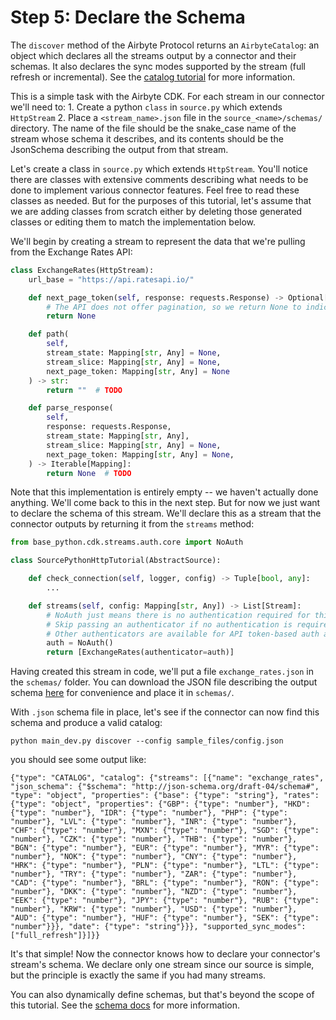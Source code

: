 # Step 5: Declare the Schema

The `discover` method of the Airbyte Protocol returns an `AirbyteCatalog`: an object which declares all the streams output by a connector and their schemas. It also declares the sync modes supported by the stream \(full refresh or incremental\). See the [catalog tutorial](https://docs.airbyte.io/tutorials/tutorials/beginners-guide-to-catalog) for more information.

This is a simple task with the Airbyte CDK. For each stream in our connector we'll need to: 1. Create a python `class` in `source.py` which extends `HttpStream` 2. Place a `<stream_name>.json` file in the `source_<name>/schemas/` directory. The name of the file should be the snake\_case name of the stream whose schema it describes, and its contents should be the JsonSchema describing the output from that stream.

Let's create a class in `source.py` which extends `HttpStream`. You'll notice there are classes with extensive comments describing what needs to be done to implement various connector features. Feel free to read these classes as needed. But for the purposes of this tutorial, let's assume that we are adding classes from scratch either by deleting those generated classes or editing them to match the implementation below.

We'll begin by creating a stream to represent the data that we're pulling from the Exchange Rates API:

```python
class ExchangeRates(HttpStream):
    url_base = "https://api.ratesapi.io/"

    def next_page_token(self, response: requests.Response) -> Optional[Mapping[str, Any]]:
        # The API does not offer pagination, so we return None to indicate there are no more pages in the response
        return None

    def path(
        self, 
        stream_state: Mapping[str, Any] = None, 
        stream_slice: Mapping[str, Any] = None, 
        next_page_token: Mapping[str, Any] = None
    ) -> str:
        return ""  # TODO

    def parse_response(
        self,
        response: requests.Response,
        stream_state: Mapping[str, Any],
        stream_slice: Mapping[str, Any] = None,
        next_page_token: Mapping[str, Any] = None,
    ) -> Iterable[Mapping]:
        return None  # TODO
```

Note that this implementation is entirely empty -- we haven't actually done anything. We'll come back to this in the next step. But for now we just want to declare the schema of this stream. We'll declare this as a stream that the connector outputs by returning it from the `streams` method:

```python
from base_python.cdk.streams.auth.core import NoAuth

class SourcePythonHttpTutorial(AbstractSource):

    def check_connection(self, logger, config) -> Tuple[bool, any]:
        ...

    def streams(self, config: Mapping[str, Any]) -> List[Stream]:
        # NoAuth just means there is no authentication required for this API and is included for completeness.
        # Skip passing an authenticator if no authentication is required.
        # Other authenticators are available for API token-based auth and Oauth2. 
        auth = NoAuth()  
        return [ExchangeRates(authenticator=auth)]
```

Having created this stream in code, we'll put a file `exchange_rates.json` in the `schemas/` folder. You can download the JSON file describing the output schema [here](https://github.com/airbytehq/airbyte/tree/d940c78307f09f38198e50e54195052d762af944/docs/contributing-to-airbyte/tutorials/cdk-tutorial-alpha/http_api_source_assets/exchange_rates.json) for convenience and place it in `schemas/`.

With `.json` schema file in place, let's see if the connector can now find this schema and produce a valid catalog:

```text
python main_dev.py discover --config sample_files/config.json
```

you should see some output like:

```text
{"type": "CATALOG", "catalog": {"streams": [{"name": "exchange_rates", "json_schema": {"$schema": "http://json-schema.org/draft-04/schema#", "type": "object", "properties": {"base": {"type": "string"}, "rates": {"type": "object", "properties": {"GBP": {"type": "number"}, "HKD": {"type": "number"}, "IDR": {"type": "number"}, "PHP": {"type": "number"}, "LVL": {"type": "number"}, "INR": {"type": "number"}, "CHF": {"type": "number"}, "MXN": {"type": "number"}, "SGD": {"type": "number"}, "CZK": {"type": "number"}, "THB": {"type": "number"}, "BGN": {"type": "number"}, "EUR": {"type": "number"}, "MYR": {"type": "number"}, "NOK": {"type": "number"}, "CNY": {"type": "number"}, "HRK": {"type": "number"}, "PLN": {"type": "number"}, "LTL": {"type": "number"}, "TRY": {"type": "number"}, "ZAR": {"type": "number"}, "CAD": {"type": "number"}, "BRL": {"type": "number"}, "RON": {"type": "number"}, "DKK": {"type": "number"}, "NZD": {"type": "number"}, "EEK": {"type": "number"}, "JPY": {"type": "number"}, "RUB": {"type": "number"}, "KRW": {"type": "number"}, "USD": {"type": "number"}, "AUD": {"type": "number"}, "HUF": {"type": "number"}, "SEK": {"type": "number"}}}, "date": {"type": "string"}}}, "supported_sync_modes": ["full_refresh"]}]}}
```

It's that simple! Now the connector knows how to declare your connector's stream's schema. We declare only one stream since our source is simple, but the principle is exactly the same if you had many streams.

You can also dynamically define schemas, but that's beyond the scope of this tutorial. See the [schema docs](https://github.com/airbytehq/airbyte/blob/master/airbyte-integrations/bases/base-python/docs/schemas.md) for more information.

